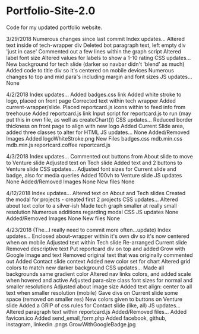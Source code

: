 # Portfolio-Site-2.0
Code for my updated portfolio website.

3/29/2018
Numerous changes since last commit
Index updates...
  Altered text inside of tech-wrapper div
  Deleted bot paragraph text, left empty div 'just in case'
  Commented out a few lines within the graph script
  Altered label font size
  Altered values for labels to show a 1-10 rating
CSS updates...
  New background for tech slide (darker so navbar didn't 'blend' as much)
  Added code to title div so it's centered on mobile devices
  Numerous changes to top and mid para's including margin and font sizes
JS updates...
  None

4/2/2018
Index updates...
  Added badges.css link
  Added white stroke to logo, placed on front page
  Corrected text within tech wrapper
  Added current-wrapper/slide. Placed reportcard.js icons within to feed info from treehouse
  Added reportcard.js link
  Input script for reportcard.js to run (may put this in own file, as well as createChart())
CSS updates...
  Reduced border thickness on front page to align with new logo
  Added Current Slide area, added three classes to alter for HTML
JS updates...
  None
Added/Removed Images
  Added
    logoWhiteStroke.png
New Files
  badges.css
  mdb.min.css
  mdb.min.js
  reportcard.coffee
  reportcard.js

4/3/2018
Index updates...
  Commented out buttons from About slide to move to Venture slide
  Adjusted text on Tech slide
  Added text and 2 buttons to Venture slide
CSS updates...
  Adjusted font sizes for Current slide and badge, also for media queries
  Added 100vh to Venture slide
JS updates
  None
Added/Removed Images
  None
New files
  None

4/12/2018
Index updates...
  Altered text on About and Tech slides
  Created the modal for projects - created first 2 projects
CSS updates...
  Altered about text color to a silver-ish
  Made tech graph smaller at really small resolution
  Numerous additions regarding modal CSS
JS updates
  None
Added/Removed Images
  None
New files
  None

  4/23/2018 (The...I really need to commit more often...update)
  Index updates...
    Enclosed about-wrapper within it's own div so it's now centered when on mobile
    Adjusted text within Tech slide
    Re-arranged Current slide
      Removed descriptive text
      Put reportcard div on top and added Grow with Google image and text
      Removed original text that was originally commented out
    Added Contact slide context
    Added new color set for chart
    Altered grid colors to match new darker background
  CSS updates...
    Made all backgrounds same gradient color
    Altered nav links colors, and added scale when hovered and active
    Adjusted para-size class font sizes for normal and smaller resolutions
    Adjusted about image size
    Added text align: center to all text when smaller resolution (mobile)
    Gave divs on Current slide some space (removed on smaller res)
    New colors given to buttons on Venture slide
    Added a GRIP of css rules for Contact slide (like, all)
  JS updates...
    Altered paragraph text within reportcard.js
  Added/Removed files...
    Added favicon.ico
    Added send_email_form.php
    Added facebook, github, instagram, linkedin .pngs
    GrowWithGoogleBadge.jpg